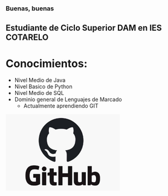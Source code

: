 ### Buenas, buenas

## Estudiante de Ciclo Superior DAM en IES COTARELO

# Conocimientos:

- Nivel Medio de Java
- Nivel Basico de Python
- Nivel Medio de SQL
- Dominio general de Lenguajes de Marcado
  - Actualmente aprendiendo GIT


<a href="https://github.com/"><img src="logo.jpg" style="height: 60%; width:60%;"/></a>





<!--
**LANSEAR/LANSEAR** is a ✨ _special_ ✨ repository because its `README.md` (this file) appears on your GitHub profile.

Here are some ideas to get you started:

- 🔭 I’m currently working on ...
- 🌱 I’m currently learning ...
- 👯 I’m looking to collaborate on ...
- 🤔 I’m looking for help with ...
- 💬 Ask me about ...
- 📫 How to reach me: ...
- 😄 Pronouns: ...
- ⚡ Fun fact: ...
-->
